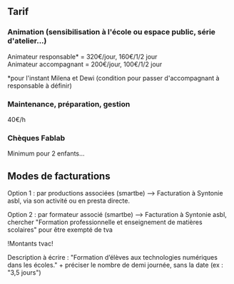 ## Tarif   

### Animation (sensibilisation à l'école ou espace public, série d'atelier...)    
Animateur responsable* = 320€/jour, 160€/1/2 jour     
Animateur accompagnant = 200€/jour, 100€/1/2 jour 

*pour l'instant Milena et Dewi (condition pour passer d'accompagnant à responsable à définir)

### Maintenance, préparation, gestion
40€/h

### Chèques Fablab
Minimum pour 2 enfants...


## Modes de facturations
Option 1 : par productions associées (smartbe)
--> Facturation à Syntonie asbl, via son activité ou en presta directe.

Option 2 : par formateur associé (smartbe)
--> Facturation à Syntonie asbl, chercher "Formation professionnelle et enseignement de matières scolaires" pour être exempté de tva

!Montants tvac!

Description à écrire : "Formation d’élèves aux technologies numériques dans les écoles." + préciser le nombre de demi journée, sans la date (ex : "3,5 jours")
